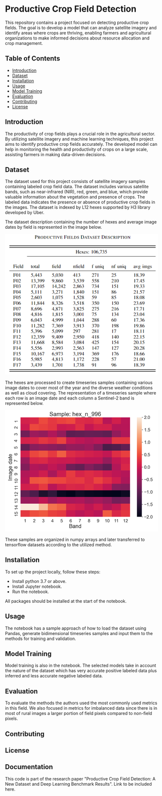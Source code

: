 # Productive Crop Field Detection

This repository contains a project focused on detecting productive crop fields. The goal is to develop a model that can analyze satellite imagery and identify areas where crops are thriving, enabling farmers and agricultural organizations to make informed decisions about resource allocation and crop management.

## Table of Contents

- [Introduction](#introduction)
- [Dataset](#dataset)
- [Installation](#installation)
- [Usage](#usage)
- [Model Training](#model-training)
- [Evaluation](#evaluation)
- [Contributing](#contributing)
- [License](#license)

## Introduction

The productivity of crop fields plays a crucial role in the agricultural sector. By utilizing satellite imagery and machine learning techniques, this project aims to identify productive crop fields accurately. The developed model can help in monitoring the health and productivity of crops on a large scale, assisting farmers in making data-driven decisions.

## Dataset

The dataset used for this project consists of satellite imagery samples containing labeled crop field data. The dataset includes various satellite bands, such as near-infrared (NIR), red, green, and blue, which provide valuable information about the vegetation and presence of crops. The labeled data indicates the presence or absence of productive crop fields in the images. The dataset is indexed by L12 hexes supported by H3 library developed by Uber.

The dataset description containing the number of hexes and average image dates by field is represented in the image below.

![dataset](res/dataset.png)

The hexes are processed to create timeseries samples containing various image dates to cover most of the year and the diverse weather conditions as well as cloud covering. The representation of a timeseries sample where each row is an image date and each column a Sentinel-2 band is represented below.

![dataset](res/sample.png)

These samples are organized in numpy arrays and later transferred to tensorflow datasets according to the utilized method.

## Installation

To set up the project locally, follow these steps:
- Install python 3.7 or above.
- Install Jupyter notebook.
- Run the notebook.

All packages should be installed at the start of the notebook.

## Usage
The notebook has a sample approach of how to load the dataset using Pandas, generate bidimensional timeseries samples and input them to the methods for training and validation.

## Model Training
Model training is also in the notebook. The selected models take in account the nature of the dataset which has very accurate positive labeled data plus inferred and less accurate negative labeled data.

## Evaluation
To evaluate the methods the authors used the most commonly used metrics in this field. We also focused in metrics for imbalanced data since there is in most of rural images a larger portion of field pixels compared to non-field pixels.

## Contributing

## License

## Documentation
This code is part of the research paper "Productive Crop Field Detection: A New Dataset and Deep Learning Benchmark Results". Link to be included here.


